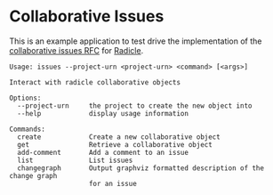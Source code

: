# Collaborative Issues

This is an example application to test drive the implementation of the
[collaborative issues RFC](https://github.com/radicle-dev/radicle-link.git) for
[Radicle](Radicle).

```
Usage: issues --project-urn <project-urn> <command> [<args>]

Interact with radicle collaborative objects

Options:
  --project-urn     the project to create the new object into
  --help            display usage information

Commands:
  create            Create a new collaborative object
  get               Retrieve a collaborative object
  add-comment       Add a comment to an issue
  list              List issues
  changegraph       Output graphviz formatted description of the change graph
                    for an issue

```
